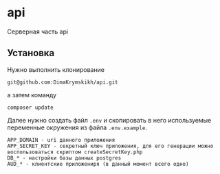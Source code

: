 # api
Серверная часть api

## Установка
Нужно выполнить клонирование
```
git@github.com:DimaKrymskikh/api.git
```
а затем команду
```
composer update
```
Далее нужно создать файл `.env` и скопировать в него используемые переменные окружения из файла `.env.example`.
```
APP_DOMAIN - uri данного приложения
APP_SECRET_KEY - секретный ключ приложения, для его генерации можно воспользоваться скриптом createSecretKey.php
DB_* - настройки базы данных postgres
AUD_* - клиентские приложениря (в данный момент всего одно)
